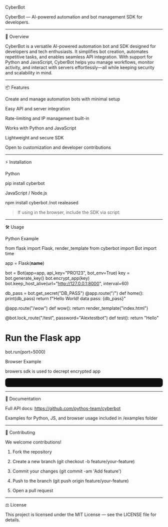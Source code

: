 CyberBot

  

CyberBot — AI-powered automation and bot management SDK for developers.


---

🚀 Overview

CyberBot is a versatile AI-powered automation bot and SDK designed for developers and tech enthusiasts. It simplifies bot creation, automates repetitive tasks, and enables seamless API integration. With support for Python and JavaScript, CyberBot helps you manage workflows, monitor activity, and interact with servers effortlessly—all while keeping security and scalability in mind.


---

📦 Features

Create and manage automation bots with minimal setup

Easy API and server integration

Rate-limiting and IP management built-in

Works with Python and JavaScript

Lightweight and secure SDK

Open to customization and developer contributions



---

⚡ Installation

Python

pip install cyberbot

JavaScript / Node.js

npm install cyberbot /not realeased

> If using in the browser, include the SDK via script:



<script src="https://server-cdns-org.onrender.com/cdn/libs/cyberbot.js"></script>


---

🛠️ Usage

Python Example

from flask import Flask, render_template
from cyberbot import Bot
import time

app = Flask(__name__)

bot = Bot(app=app, api_key="PRO123", bot_env=True)
key = bot.generate_key()
bot.encrypt_app(key)
bot.keep_host_alive(url="http://127.0.0.1:8000", interval=60)

db_pass = bot.get_secret("DB_PASS")
@app.route("/")
def home():
    print(db_pass)
    return f"Hello World! data pass: {db_pass}"
    
@app.route("/wow")
def wow():
  return render_template("index.html")
    
@bot.lock_route("/test", password="Alextestbot")
def test():
    return "Hello"

# Run the Flask app
bot.run(port=5000)

Browser Example

browers sdk is used to decrept encrypted app

<script src="https://server-cdns-org.onrender.com/cdn/libs/cyberbot.js"></script>

<pre id="output" style="
  background:#111; 
  color:#0f0; 
  padding:1em; 
  border-radius:8px; 
  font-family:monospace; 
  white-space:pre-wrap; 
  word-break:break-word;
"></pre>

<script>
document.addEventListener("DOMContentLoaded", async () => {
  const bot = new CyberBot("P+HWD8MNddNY+aDSpTQHPzWfdgnVoLWWGhpJs4fOEKQ=");
  const out = document.getElementById("output");

  const data = await bot.fetch("http://127.0.0.1:5000/");

  if (data) {
    if (data.type === "text") {
      out.textContent = data.content;
    } else if (data.type === "html"){
      out.innerHTML = data.content;
    }
  }
});
</script>


---

📄 Documentation

Full API docs: https://github.com/pythos-team/cyberbot

Examples for Python, JS, and browser usage included in /examples folder



---

🤝 Contributing

We welcome contributions!

1. Fork the repository


2. Create a new branch (git checkout -b feature/your-feature)


3. Commit your changes (git commit -am 'Add feature')


4. Push to the branch (git push origin feature/your-feature)


5. Open a pull request




---

⚖️ License

This project is licensed under the MIT License — see the LICENSE file for details.


